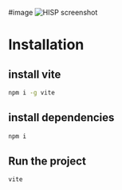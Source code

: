 #image
![HISP screenshot](https://github.com/BrianNkwera/hisp_dynamic_table/assets/83135377/727e4a60-6884-4e1f-b226-0dc988a3d584)


# Installation

## install vite
```bash
npm i -g vite
```

## install dependencies
```bash
npm i 
```

## Run the project
```bash
vite
```

